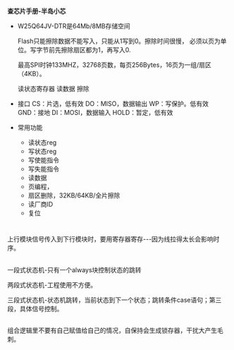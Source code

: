 **查芯片手册-半岛小芯**
* W25Q64JV-DTR是64Mb/8MB存储空间
    
    Flash只能擦除数据不能写入，只能从1写到0。擦除时间很慢，
    必须以页为单位。写字节前先擦除扇区都为1，再写入0.

    最高SPI时钟133MHZ，32768页数，每页256Bytes，16页为一组/扇区（4KB）。

    读状态寄存器
    读数据
    擦除

* 接口
    CS：片选，低有效
    DO：MISO，数据输出
    WP：写保护。低有效
    GND：接地
    DI：MOSI，数据输入
    HOLD：暂定，低有效

* 常用功能
    - 读状态reg
    - 写状态reg
    - 写使能指令
    - 写失能指令
    - 读数据
    - 页编程，
    - 扇区删除，32KB/64KB/全片擦除
    - 读厂商ID
    - 复位
#

上行模块信号传入到下行模块时，要用寄存器寄存---因为线拉得太长会影响时序。
##

一段式状态机-只有一个always块控制状态的跳转

两段式状态机-工程使用不方便。

三段式状态机-状态机跳转，当前状态到下一个状态；跳转条件case语句；第三段，具体信号控制。

##

##

组合逻辑里不要有自己赋值给自己的情况，自保持会生成锁存器，干扰大产生毛刺。

